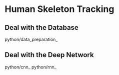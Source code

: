 # Human Skeleton Tracking 

Deal with the Database
------

python/data_preparation_


Deal with the Deep Network
------

python/cnn_
python/rnn_

